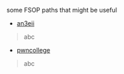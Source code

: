 some FSOP paths that might be useful

- [an3eii](/fsop/io_paths/an3eii/readme.md)
> abc

- [pwncollege](/fsop/io_paths/pwn_college/readme.md)
> abc